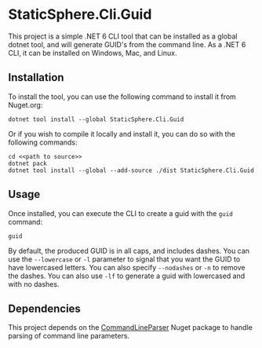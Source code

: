 # StaticSphere.Cli.Guid

This project is a simple .NET 6 CLI tool that can be installed as a global dotnet tool, and will generate GUID's from the command line. As a .NET 6 CLI, it can be installed on Windows, Mac, and Linux.

## Installation

To install the tool, you can use the following command to install it from Nuget.org:

```
dotnet tool install --global StaticSphere.Cli.Guid
```

Or if you wish to compile it locally and install it, you can do so with the following commands:

```
cd <<path to source>>
dotnet pack
dotnet tool install --global --add-source ./dist StaticSphere.Cli.Guid
```

## Usage

Once installed, you can execute the CLI to create a guid with the `guid` command:

```
guid
```

By default, the produced GUID is in all caps, and includes dashes. You can use the `--lowercase` or `-l` parameter to signal that you want the GUID to have lowercased letters. You can also specify `--nodashes` or `-n` to remove the dashes. You can also use `-lf` to generate a guid with lowercased and with no dashes.

## Dependencies

This project depends on the [CommandLineParser](https://github.com/commandlineparser/commandline) Nuget package to handle parsing of command line parameters.
